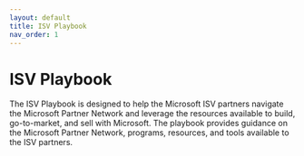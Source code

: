 ```yaml
---
layout: default
title: ISV Playbook
nav_order: 1
---
```


# ISV Playbook

The ISV Playbook is designed to help the Microsoft ISV partners navigate the Microsoft Partner Network and leverage the resources available to build, go-to-market, and sell with Microsoft. The playbook provides guidance on the Microsoft Partner Network, programs, resources, and tools available to the ISV partners.